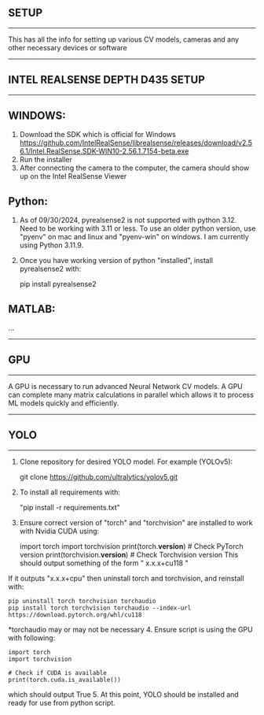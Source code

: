SETUP
---
---
This has all the info for setting up various CV models, cameras and any other necessary devices or software


---
INTEL REALSENSE DEPTH D435 SETUP
----
----
WINDOWS:
---
1. Download the SDK which is official for Windows
   https://github.com/IntelRealSense/librealsense/releases/download/v2.56.1/Intel.RealSense.SDK-WIN10-2.56.1.7154-beta.exe
2. Run the installer
3. After connecting the camera to the computer, the camera should show up on the Intel RealSense Viewer

Python:
---
1. As of 09/30/2024, pyrealsense2 is not supported with python 3.12. 
Need to be working with 3.11 or less. 
To use an older python version, use "pyenv" on mac and linux and "pyenv-win" on windows.
I am currently using Python 3.11.9.
2. Once you have working version of python "installed",
install pyrealsense2 with:


    pip install pyrealsense2


MATLAB:
---
...

---
GPU
---
---
A GPU is necessary to run advanced Neural Network CV models.
A GPU can complete many matrix calculations in parallel which allows it to process ML models quickly and efficiently.


---
YOLO
---
---
1. Clone repository for desired YOLO model. For example (YOLOv5):


    git clone https://github.com/ultralytics/yolov5.git
2. To install all requirements with:
    
    
    "pip install -r requirements.txt"
3. Ensure correct version of "torch" and "torchvision" are installed to work with Nvidia CUDA using:


    import torch
    import torchvision
    print(torch.__version__)  # Check PyTorch version
    print(torchvision.__version__)  # Check Torchvision version
This should output something of the form " x.x.x+cu118 "

If it outputs "x.x.x+cpu" then uninstall torch and torchvision, and reinstall with:


    pip uninstall torch torchvision torchaudio
    pip install torch torchvision torchaudio --index-url https://download.pytorch.org/whl/cu118
*torchaudio may or may not be necessary
4. Ensure script is using the GPU with following:


    import torch
    import torchvision

    # Check if CUDA is available
    print(torch.cuda.is_available())

which should output True 
5. At this point, YOLO should be installed and ready for use from python script.